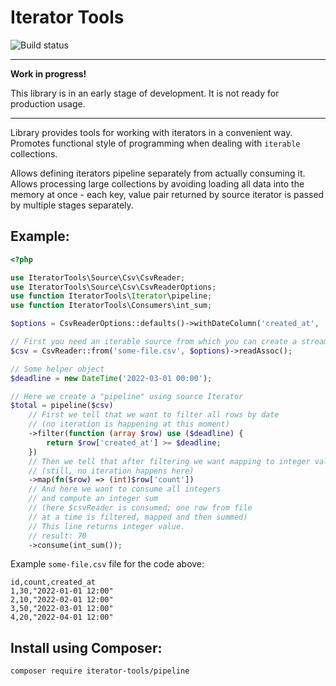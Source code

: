 # Iterator Tools

![Build status](https://github.com/mateusz-kolecki/iterator-tools/actions/workflows/pipeline.yml/badge.svg?branch=master)

---

**Work in progress!**

This library is in an early stage of development. It is not ready for production usage.

---

Library provides tools for working with iterators in a convenient way. Promotes functional style
of programming when dealing with `iterable` collections.

Allows defining iterators pipeline separately from actually consuming it.
Allows processing large collections by avoiding loading all data into the memory
at once - each key, value pair returned by source iterator is passed by multiple stages separately.

## Example:

```php
<?php

use IteratorTools\Source\Csv\CsvReader;
use IteratorTools\Source\Csv\CsvReaderOptions;
use function IteratorTools\Iterator\pipeline;
use function IteratorTools\Consumers\int_sum;

$options = CsvReaderOptions::defaults()->withDateColumn('created_at', 'Y-m-d H:i');

// First you need an iterable source from which you can create a stream
$csv = CsvReader::from('some-file.csv', $options)->readAssoc();

// Some helper object
$deadline = new DateTime('2022-03-01 00:00');

// Here we create a "pipeline" using source Iterator
$total = pipeline($csv)
    // First we tell that we want to filter all rows by date
    // (no iteration is happening at this moment)
    ->filter(function (array $row) use ($deadline) {
        return $row['created_at'] >= $deadline;
    })
    // Then we tell that after filtering we want mapping to integer values
    // (still, no iteration happens here)
    ->map(fn($row) => (int)$row['count'])
    // And here we want to consume all integers
    // and compute an integer sum
    // (here $csvReader is consumed; one row from file
    // at a time is filtered, mapped and then summed)
    // This line returns integer value.
    // result: 70
    ->consume(int_sum());
```

Example `some-file.csv` file for the code above:

```csv
id,count,created_at
1,30,"2022-01-01 12:00"
2,10,"2022-02-01 12:00"
3,50,"2022-03-01 12:00"
4,20,"2022-04-01 12:00"
```

## Install using Composer:

```bash
composer require iterator-tools/pipeline
```
